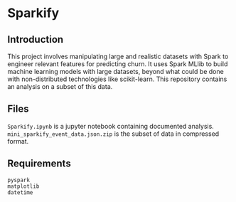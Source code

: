 # Sparkify

## Introduction
This project involves manipulating large and realistic datasets with Spark to engineer relevant features for predicting churn. It uses Spark MLlib to build machine learning models with large datasets, beyond what could be done with non-distributed technologies like scikit-learn. This repository contains an analysis on a subset of this data.

## Files
`Sparkify.ipynb` is a jupyter notebook containing documented analysis. 
`mini_sparkify_event_data.json.zip` is the subset of data in compressed format.

## Requirements
```
pyspark
matplotlib
datetime
```

